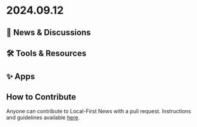 # 2024.09.12

## 📰 News & Discussions 




## 🛠️ Tools & Resources




## ✨ Apps




## How to Contribute
Anyone can contribute to Local-First News with a pull request. Instructions and guidelines available [here](https://github.com/localfirstnews/localfirstnews).

